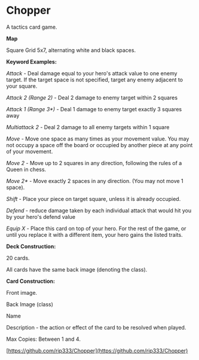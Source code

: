 # Chopper

A tactics card game.

**Map**

Square Grid 5x7, alternating white and black spaces.

**Keyword Examples:**

_Attack_ - Deal damage equal to your hero's attack value to one enemy target.  If the target space is not specified, target any enemy adjacent to your square.

_Attack 2 (Range 2)_ - Deal 2 damage to enemy target within 2 squares

_Attack 1 (Range 3*)_ - Deal 1 damage to enemy target exactly 3 squares away

_Multiattack 2_ - Deal 2 damage to all enemy targets within 1 square

_Move_ - Move one space as many times as your movement value.  You may not occupy a space off the board or occupied by another piece at any point of your movement.

_Move 2_ - Move up to 2 squares in any direction, following the rules of a Queen in chess.

_Move 2*_ - Move exactly 2 spaces in any direction.  (You may not move 1 space).

_Shift_ - Place your piece on target square, unless it is already occupied.

_Defend_ - reduce damage taken by each individual attack that would hit you by your hero's defend value

_Equip X_ - Place this card on top of your hero.  For the rest of the game, or until you replace it with a different item, your hero gains the listed traits.

**Deck Construction:**

20 cards.

All cards have the same back image (denoting the class).

**Card Construction:**

Front image.

Back Image (class)

Name

Description - the action or effect of the card to be resolved when played.

Max Copies: Between 1 and 4.

[https://github.com/rip333/Chopper](https://github.com/rip333/Chopper)
